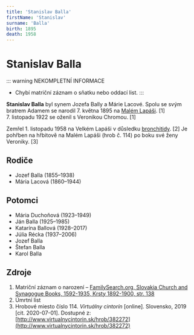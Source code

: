 ```yaml
---
title: 'Stanislav Balla'
firstName: 'Stanislav'
surname: 'Balla'
birth: 1895
death: 1958
---
```


# Stanislav Balla

::: warning NEKOMPLETNÍ INFORMACE
- Chybí matriční záznam o sňatku nebo oddací list.
:::

**Stanislav Balla** byl synem Jozefa Bally a Márie Lacové. Spolu se svým bratrem Adamem se narodil 7.&nbsp;května&nbsp;1895 na [Malém Lapáši](https://cs.wikipedia.org/wiki/Mal%C3%BD_Lap%C3%A1%C5%A1). \[1\] 7.&nbsp;listopadu&nbsp;1922 se oženil s&nbsp;Veronikou Chromou. \[1\]

<Photo src="Photo1500569-Enhanced.jpg" alt="Stanislav Balla (nedatováno)" size="md" />

<Photo src="Photo1501363-Enhanced.jpg" alt="Stanislav Balla (nedatováno)" size="md" />

Zemřel 1.&nbsp;listopadu&nbsp;1958 na Velkém Lapáši v&nbsp;důsledku [bronchitidy](https://cs.wikipedia.org/wiki/Bronchitida). \[2\] Je pohřben na hřbitově na Malém Lapáši (hrob č.&nbsp;114) po boku své ženy Veroniky. \[3\]


## Rodiče

- Jozef Balla (1855–1938)
- Mária Lacová (1860–1944)


## Potomci

- Mária Duchoňová (1923–1949)
- Ján Balla (1925–1985)
- Katarína Ballová (1928–2017)
- Júlia Récka (1937–2006)
- Jozef Balla
- Štefan Balla
- Karol Balla


## Zdroje
 
1. Matriční záznam o narození – [FamilySearch.org,  Slovakia Church and Synagogue Books, 1592-1935, Krsty 1892-1900, str. 138](https://www.familysearch.org/ark:/61903/1:1:QVN4-KHMP)
2. Úmrtní list
3. Hrobové miesto číslo 114. _Virtuálny cintorín_ [online]. Slovensko, 2019 [cit. 2020-07-01]. Dostupné z: [http://www.virtualnycintorin.sk/hrob/382272](http://www.virtualnycintorin.sk/hrob/382272)
